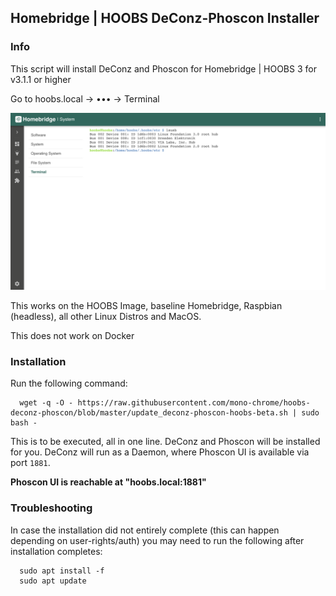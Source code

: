 ## Homebridge | HOOBS DeConz-Phoscon Installer

### Info
This script will install DeConz and Phoscon for Homebridge | HOOBS 3 for v3.1.1 or higher

Go to hoobs.local -> ••• -> Terminal 

![](https://raw.githubusercontent.com/mono-chrome/hoobs-deconz-phoscon/master/terminal.png)

This works on the HOOBS Image, baseline Homebridge, Raspbian (headless), all other Linux Distros and MacOS. 

This does not work on Docker

### Installation
Run the following command:

```
  wget -q -O - https://raw.githubusercontent.com/mono-chrome/hoobs-deconz-phoscon/blob/master/update_deconz-phoscon-hoobs-beta.sh | sudo bash -
```

This is to be executed, all in one line. DeConz and Phoscon will be installed for you.
DeConz will run as a Daemon, where Phoscon UI is available via port `1881`.

**Phoscon UI is reachable at "hoobs.local:1881"**


### Troubleshooting
In case the installation did not entirely complete (this can happen depending on user-rights/auth) you may need to run the following after installation completes:

```shell
  sudo apt install -f
  sudo apt update
```
